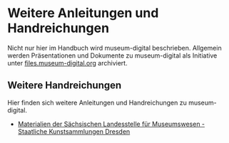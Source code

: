 # Weitere Anleitungen und Handreichungen

Nicht nur hier im Handbuch wird museum-digital beschrieben. Allgemein werden Präsentationen und Dokumente zu museum-digital als Initiative unter [files.museum-digital.org](https://files.museum-digital.org/) archiviert.

## Weitere Handreichungen

Hier finden sich weitere Anleitungen und Handreichungen zu museum-digital.

- [Materialien der Sächsischen Landesstelle für Museumswesen - Staatliche Kunstsammlungen Dresden](https://saechsische-landesstelle-fuer-museumswesen.skd.museum/fortbilden/sammeln-1/)
